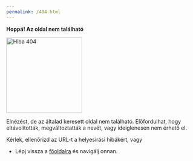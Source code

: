 ```yaml
---
permalink: /404.html
---
```

<b> Hoppá! Az oldal nem található </b>

<img src="https://upload.wikimedia.org/wikipedia/commons/9/9d/Finland_road_sign_F31-404.svg" alt="Hiba 404" width="200">

Elnézést, de az általad keresett oldal nem található. Előfordulhat, hogy eltávolították, megváltoztatták a nevét, vagy ideiglenesen nem érhető el.

Kérlek, ellenőrizd az URL-t a helyesírási hibákért, vagy

- Lépj vissza a [főoldalra](http://sbalint.hu) és navigálj onnan.
